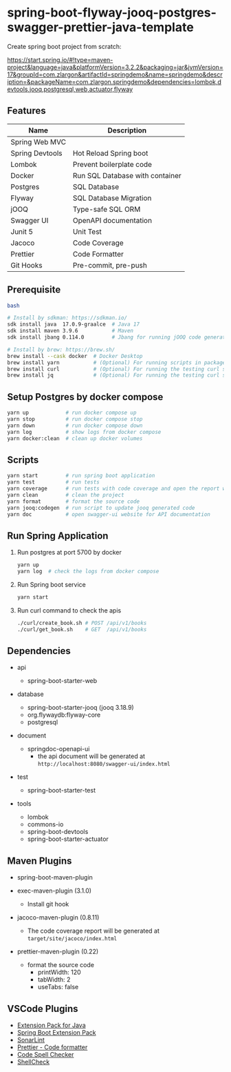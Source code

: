 # spring-boot-flyway-jooq-postgres-swagger-prettier-java-template

Create spring boot project from scratch:

https://start.spring.io/#!type=maven-project&language=java&platformVersion=3.2.2&packaging=jar&jvmVersion=17&groupId=com.zlargon&artifactId=springdemo&name=springdemo&description=&packageName=com.zlargon.springdemo&dependencies=lombok,devtools,jooq,postgresql,web,actuator,flyway

## Features

| Name            | Description                     |
| --------------- | ------------------------------- |
| Spring Web MVC  |                                 |
| Spring Devtools | Hot Reload Spring boot          |
| Lombok          | Prevent boilerplate code        |
| Docker          | Run SQL Database with container |
| Postgres        | SQL Database                    |
| Flyway          | SQL Database Migration          |
| jOOQ            | Type-safe SQL ORM               |
| Swagger UI      | OpenAPI documentation           |
| Junit 5         | Unit Test                       |
| Jacoco          | Code Coverage                   |
| Prettier        | Code Formatter                  |
| Git Hooks       | Pre-commit, pre-push            |

## Prerequisite

```bash
bash

# Install by sdkman: https://sdkman.io/
sdk install java  17.0.9-graalce  # Java 17
sdk install maven 3.9.6           # Maven
sdk install jbang 0.114.0         # Jbang for running jOOQ code generator script

# Install by brew: https://brew.sh/
brew install --cask docker  # Docker Desktop
brew install yarn           # (Optional) For running scripts in package.json (yarn 1.22.x)
brew install curl           # (Optional) For running the testing curl script
brew install jq             # (Optional) For running the testing curl script
```

## Setup Postgres by docker compose

```bash
yarn up            # run docker compose up
yarn stop          # run docker compose stop
yarn down          # run docker compose down
yarn log           # show logs from docker compose
yarn docker:clean  # clean up docker volumes
```

## Scripts

```bash
yarn start         # run spring boot application
yarn test          # run tests
yarn coverage      # run tests with code coverage and open the report website
yarn clean         # clean the project
yarn format        # format the source code
yarn jooq:codegen  # run script to update jooq generated code
yarn doc           # open swagger-ui website for API documentation
```

## Run Spring Application

1. Run postgres at port 5700 by docker

   ```bash
   yarn up
   yarn log  # check the logs from docker compose
   ```

2. Run Spring boot service

   ```bash
   yarn start
   ```

3. Run curl command to check the apis

   ```bash
   ./curl/create_book.sh # POST /api/v1/books
   ./curl/get_book.sh    # GET  /api/v1/books
   ```

## Dependencies

- api

  - spring-boot-starter-web

- database

  - spring-boot-starter-jooq (jooq 3.18.9)
  - org.flywaydb:flyway-core
  - postgresql

- document

  - springdoc-openapi-ui
    - the api document will be generated at `http://localhost:8080/swagger-ui/index.html`

- test

  - spring-boot-starter-test

- tools

  - lombok
  - commons-io
  - spring-boot-devtools
  - spring-boot-starter-actuator

## Maven Plugins

- spring-boot-maven-plugin

- exec-maven-plugin (3.1.0)

  - Install git hook

- jacoco-maven-plugin (0.8.11)

  - The code coverage report will be generated at `target/site/jacoco/index.html`

- prettier-maven-plugin (0.22)

  - format the source code
    - printWidth: 120
    - tabWidth: 2
    - useTabs: false

## VSCode Plugins

- [Extension Pack for Java](https://marketplace.visualstudio.com/items?itemName=vscjava.vscode-java-pack)
- [Spring Boot Extension Pack](https://marketplace.visualstudio.com/items?itemName=Pivotal.vscode-boot-dev-pack)
- [SonarLint](https://marketplace.visualstudio.com/items?itemName=SonarSource.sonarlint-vscode)
- [Prettier - Code formatter](https://marketplace.visualstudio.com/items?itemName=esbenp.prettier-vscode)
- [Code Spell Checker](https://marketplace.visualstudio.com/items?itemName=streetsidesoftware.code-spell-checker)
- [ShellCheck](https://marketplace.visualstudio.com/items?itemName=timonwong.shellcheck)
